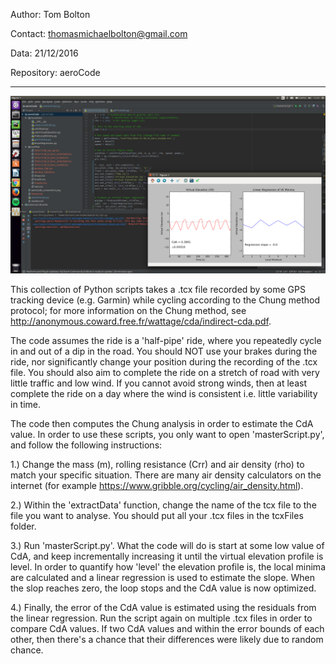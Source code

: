 Author: Tom Bolton

Contact: thomasmichaelbolton@gmail.com

Data: 21/12/2016

Repository: aeroCode

---

![alt text](https://github.com/TomBolton/aeroCode/blob/master/aeroCode_screenshot.png "Screenshot of Chung analysis using aeroCode")

This collection of Python scripts takes a .tcx file recorded by some GPS tracking device (e.g. Garmin) while cycling according to the Chung method protocol; for more information on the Chung method, see http://anonymous.coward.free.fr/wattage/cda/indirect-cda.pdf. 

The code assumes the ride is a 'half-pipe' ride, where you repeatedly cycle in and out of a dip in the road. You should NOT use your brakes during the ride, nor significantly change your position during the recording of the .tcx file. You should also aim to complete the ride on a stretch of road with very little traffic and low wind. If you cannot avoid strong winds, then at least complete the ride on a day where the wind is consistent i.e. little variability in time.

The code then computes the Chung analysis in order to estimate the CdA value. In order to use these scripts, you only want to open 'masterScript.py', and follow the following instructions:

1.) Change the mass (m), rolling resistance (Crr) and air density (rho) to match your specific situation. There are many air density calculators on the internet (for example https://www.gribble.org/cycling/air_density.html).

2.) Within the 'extractData' function, change the  name of the tcx file to the file you want to analyse. You should put all your .tcx files in the tcxFiles folder.

3.) Run 'masterScript.py'. What the code will do is start at some low value of CdA, and keep incrementally increasing it until the virtual elevation profile is level. In order to quantify how 'level' the elevation profile is, the local minima are calculated and a linear regression is used to estimate the slope. When the slop reaches zero, the loop stops and the CdA value is now optimized.

4.) Finally, the error of the CdA value is estimated using the residuals from the linear regression. Run the script again on multiple .tcx files in order to compare CdA values. If two CdA values and within the error bounds of each other, then there's a chance that their differences were likely due to random chance.
